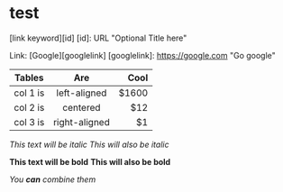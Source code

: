 # test
[link keyword][id]
[id]: URL "Optional Title here"

Link: [Google][googlelink]
[googlelink]: https://google.com "Go google"


| Tables   |      Are      |  Cool |
|----------|:-------------:|------:|
| col 1 is |  left-aligned | $1600 |
| col 2 is |    centered   |   $12 |
| col 3 is | right-aligned |    $1 |

*This text will be italic*
_This will also be italic_

**This text will be bold**
__This will also be bold__

_You **can** combine them_
